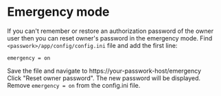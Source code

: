 # Emergency mode
If you can't remember or restore an authorization password of the owner user then you can reset owner's password in the emergency mode.
Find `<passwork>/app/config/config.ini` file and add the first line:

```
emergency = on
```

Save the file and navigate to https://your-passwork-host/emergency  
Click "Reset owner password". The new password will be displayed.  
Remove `emergency = on` from the config.ini file.  
